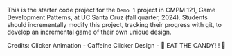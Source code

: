 This is the starter code project for the `Demo 1` project in CMPM 121, Game Development Patterns, at UC Santa Cruz (fall quarter, 2024). Students should incrementally modify this project, tracking their progress with git, to develop an incremental game of their own unique design.

Credits:
Clicker Animation - Caffeine Clicker
Design - 🍬 EAT THE CANDY!!! 🍬